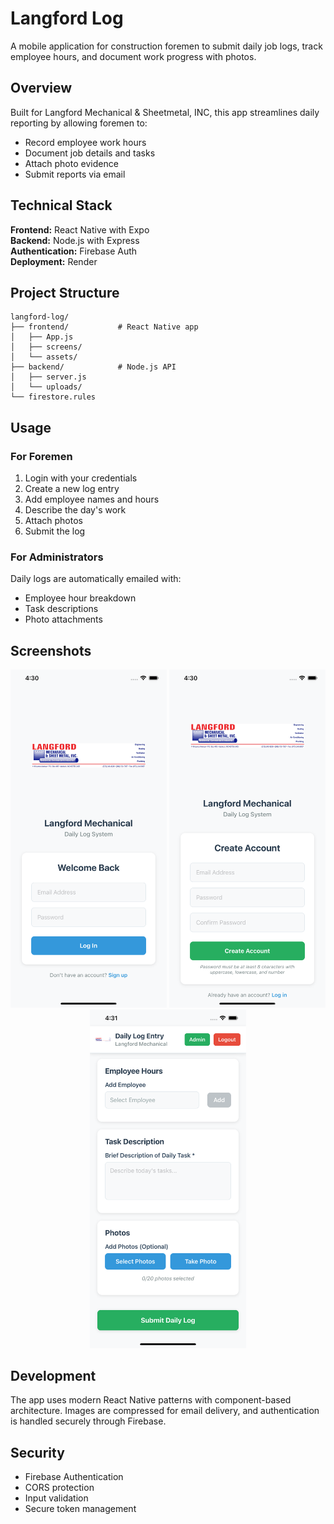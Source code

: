 # Langford Log

A mobile application for construction foremen to submit daily job logs, track employee hours, and document work progress with photos.

## Overview

Built for Langford Mechanical & Sheetmetal, INC, this app streamlines daily reporting by allowing foremen to:

- Record employee work hours
- Document job details and tasks
- Attach photo evidence
- Submit reports via email

## Technical Stack

**Frontend:** React Native with Expo  
**Backend:** Node.js with Express  
**Authentication:** Firebase Auth  
**Deployment:** Render

## Project Structure

```
langford-log/
├── frontend/           # React Native app
│   ├── App.js
│   ├── screens/
│   └── assets/
├── backend/            # Node.js API
│   ├── server.js
│   └── uploads/
└── firestore.rules
```

## Usage

### For Foremen

1. Login with your credentials
2. Create a new log entry
3. Add employee names and hours
4. Describe the day's work
5. Attach photos
6. Submit the log

### For Administrators

Daily logs are automatically emailed with:
- Employee hour breakdown
- Task descriptions  
- Photo attachments

## Screenshots

<div align="center">
  <img src="assets/Simulator Screenshot - iPhone Xs Max - 2025-07-01 at 16.30.06.png" width="250" alt="App Screenshot 1" />
  <img src="assets/Simulator Screenshot - iPhone Xs Max - 2025-07-01 at 16.30.15.png" width="250" alt="App Screenshot 2" />
  <img src="assets/Simulator Screenshot - iPhone Xs Max - 2025-07-01 at 16.31.04.png" width="250" alt="App Screenshot 3" />
</div>

## Development

The app uses modern React Native patterns with component-based architecture. Images are compressed for email delivery, and authentication is handled securely through Firebase.

## Security

- Firebase Authentication
- CORS protection
- Input validation
- Secure token management

